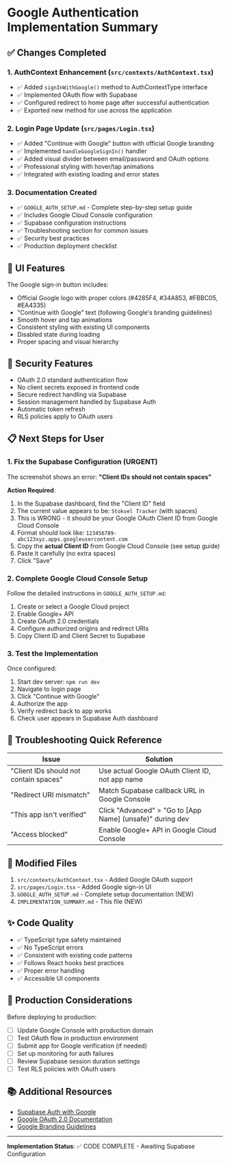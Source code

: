 # Google Authentication Implementation Summary

## ✅ Changes Completed

### 1. **AuthContext Enhancement** (`src/contexts/AuthContext.tsx`)
- ✅ Added `signInWithGoogle()` method to AuthContextType interface
- ✅ Implemented OAuth flow with Supabase
- ✅ Configured redirect to home page after successful authentication
- ✅ Exported new method for use across the application

### 2. **Login Page Update** (`src/pages/Login.tsx`)
- ✅ Added "Continue with Google" button with official Google branding
- ✅ Implemented `handleGoogleSignIn()` handler
- ✅ Added visual divider between email/password and OAuth options
- ✅ Professional styling with hover/tap animations
- ✅ Integrated with existing loading and error states

### 3. **Documentation Created**
- ✅ `GOOGLE_AUTH_SETUP.md` - Complete step-by-step setup guide
- ✅ Includes Google Cloud Console configuration
- ✅ Supabase configuration instructions
- ✅ Troubleshooting section for common issues
- ✅ Security best practices
- ✅ Production deployment checklist

## 🎨 UI Features

The Google sign-in button includes:
- Official Google logo with proper colors (#4285F4, #34A853, #FBBC05, #EA4335)
- "Continue with Google" text (following Google's branding guidelines)
- Smooth hover and tap animations
- Consistent styling with existing UI components
- Disabled state during loading
- Proper spacing and visual hierarchy

## 🔐 Security Features

- OAuth 2.0 standard authentication flow
- No client secrets exposed in frontend code
- Secure redirect handling via Supabase
- Session management handled by Supabase Auth
- Automatic token refresh
- RLS policies apply to OAuth users

## 📋 Next Steps for User

### 1. Fix the Supabase Configuration (URGENT)

The screenshot shows an error: **"Client IDs should not contain spaces"**

**Action Required**:
1. In the Supabase dashboard, find the "Client ID" field
2. The current value appears to be: `Stokvel Tracker` (with spaces)
3. This is WRONG - it should be your Google OAuth Client ID from Google Cloud Console
4. Format should look like: `123456789-abc123xyz.apps.googleusercontent.com`
5. Copy the **actual Client ID** from Google Cloud Console (see setup guide)
6. Paste it carefully (no extra spaces)
7. Click "Save"

### 2. Complete Google Cloud Console Setup

Follow the detailed instructions in `GOOGLE_AUTH_SETUP.md`:
1. Create or select a Google Cloud project
2. Enable Google+ API
3. Create OAuth 2.0 credentials
4. Configure authorized origins and redirect URIs
5. Copy Client ID and Client Secret to Supabase

### 3. Test the Implementation

Once configured:
1. Start dev server: `npm run dev`
2. Navigate to login page
3. Click "Continue with Google"
4. Authorize the app
5. Verify redirect back to app works
6. Check user appears in Supabase Auth dashboard

## 🐛 Troubleshooting Quick Reference

| Issue | Solution |
|-------|----------|
| "Client IDs should not contain spaces" | Use actual Google OAuth Client ID, not app name |
| "Redirect URI mismatch" | Match Supabase callback URL in Google Console |
| "This app isn't verified" | Click "Advanced" > "Go to [App Name] (unsafe)" during dev |
| "Access blocked" | Enable Google+ API in Google Cloud Console |

## 📁 Modified Files

1. `src/contexts/AuthContext.tsx` - Added Google OAuth support
2. `src/pages/Login.tsx` - Added Google sign-in UI
3. `GOOGLE_AUTH_SETUP.md` - Complete setup documentation (NEW)
4. `IMPLEMENTATION_SUMMARY.md` - This file (NEW)

## ✨ Code Quality

- ✅ TypeScript type safety maintained
- ✅ No TypeScript errors
- ✅ Consistent with existing code patterns
- ✅ Follows React hooks best practices
- ✅ Proper error handling
- ✅ Accessible UI components

## 🚀 Production Considerations

Before deploying to production:
- [ ] Update Google Console with production domain
- [ ] Test OAuth flow in production environment
- [ ] Submit app for Google verification (if needed)
- [ ] Set up monitoring for auth failures
- [ ] Review Supabase session duration settings
- [ ] Test RLS policies with OAuth users

## 📚 Additional Resources

- [Supabase Auth with Google](https://supabase.com/docs/guides/auth/social-login/auth-google)
- [Google OAuth 2.0 Documentation](https://developers.google.com/identity/protocols/oauth2)
- [Google Branding Guidelines](https://developers.google.com/identity/branding-guidelines)

---

**Implementation Status**: ✅ CODE COMPLETE - Awaiting Supabase Configuration
